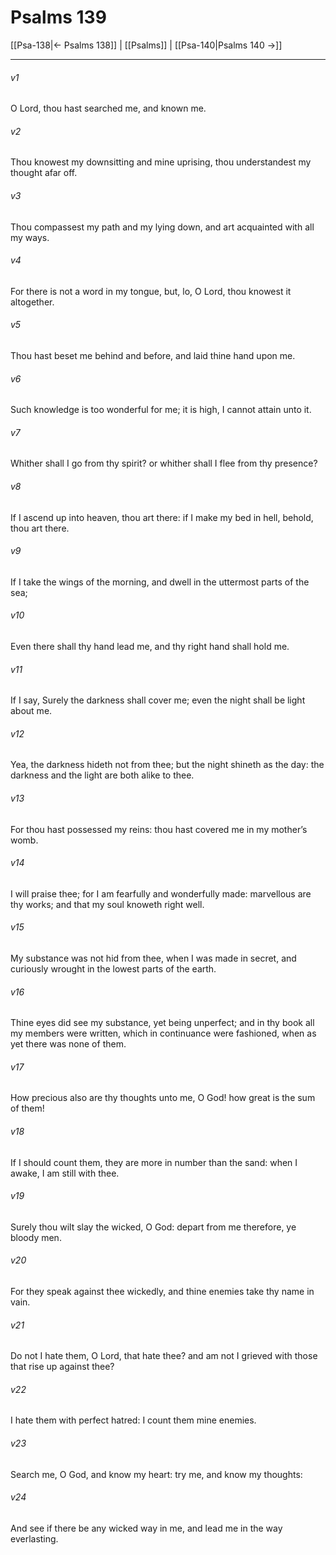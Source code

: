 # Psalms 139

[[Psa-138|← Psalms 138]] | [[Psalms]] | [[Psa-140|Psalms 140 →]]
***

###### v1
O Lord, thou hast searched me, and known me.
###### v2
Thou knowest my downsitting and mine uprising, thou understandest my thought afar off.
###### v3
Thou compassest my path and my lying down, and art acquainted with all my ways.
###### v4
For there is not a word in my tongue, but, lo, O Lord, thou knowest it altogether.
###### v5
Thou hast beset me behind and before, and laid thine hand upon me.
###### v6
Such knowledge is too wonderful for me; it is high, I cannot attain unto it.
###### v7
Whither shall I go from thy spirit? or whither shall I flee from thy presence?
###### v8
If I ascend up into heaven, thou art there: if I make my bed in hell, behold, thou art there.
###### v9
If I take the wings of the morning, and dwell in the uttermost parts of the sea;
###### v10
Even there shall thy hand lead me, and thy right hand shall hold me.
###### v11
If I say, Surely the darkness shall cover me; even the night shall be light about me.
###### v12
Yea, the darkness hideth not from thee; but the night shineth as the day: the darkness and the light are both alike to thee.
###### v13
For thou hast possessed my reins: thou hast covered me in my mother’s womb.
###### v14
I will praise thee; for I am fearfully and wonderfully made: marvellous are thy works; and that my soul knoweth right well.
###### v15
My substance was not hid from thee, when I was made in secret, and curiously wrought in the lowest parts of the earth.
###### v16
Thine eyes did see my substance, yet being unperfect; and in thy book all my members were written, which in continuance were fashioned, when as yet there was none of them.
###### v17
How precious also are thy thoughts unto me, O God! how great is the sum of them!
###### v18
If I should count them, they are more in number than the sand: when I awake, I am still with thee.
###### v19
Surely thou wilt slay the wicked, O God: depart from me therefore, ye bloody men.
###### v20
For they speak against thee wickedly, and thine enemies take thy name in vain.
###### v21
Do not I hate them, O Lord, that hate thee? and am not I grieved with those that rise up against thee?
###### v22
I hate them with perfect hatred: I count them mine enemies.
###### v23
Search me, O God, and know my heart: try me, and know my thoughts:
###### v24
And see if there be any wicked way in me, and lead me in the way everlasting. 
